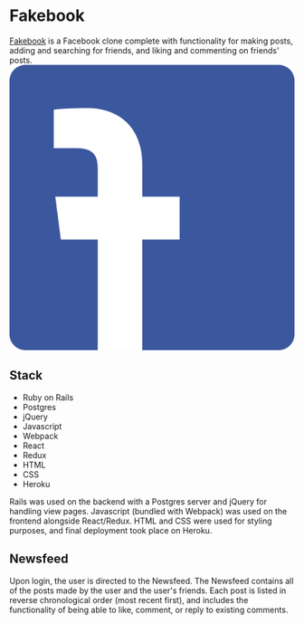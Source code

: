 # Fakebook

[Fakebook](https://derek-shue-fb-clone.herokuapp.com/) is a Facebook clone complete with functionality for making posts, adding and searching for friends, and liking and commenting on friends' posts. 
<img src="app/assets/images/fb-logo-2.png" class="readme-logo" />

## Stack
* Ruby on Rails
* Postgres
* jQuery
* Javascript
* Webpack
* React
* Redux
* HTML
* CSS
* Heroku

Rails was used on the backend with a Postgres server and jQuery for handling view pages. Javascript (bundled with Webpack) was used on the frontend alongside React/Redux. HTML and CSS were used for styling purposes, and final deployment took place on Heroku.

## Newsfeed
Upon login, the user is directed to the Newsfeed. The Newsfeed contains all of the posts made by the user and the user's friends. Each post is listed in reverse chronological order (most recent first), and includes the functionality of being able to like, comment, or reply to existing comments.